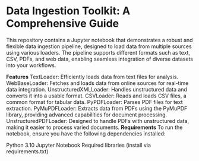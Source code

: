 # Data Ingestion Toolkit: A Comprehensive Guide


This repository contains a Jupyter notebook that demonstrates a robust and flexible data ingestion pipeline, designed to load data from multiple sources using various loaders. The pipeline supports different formats such as text, CSV, PDFs, and web data, enabling seamless integration of diverse datasets into your workflows.



**Features**
TextLoader: Efficiently loads data from text files for analysis.
WebBaseLoader: Fetches and loads data from online sources for real-time data integration.
UnstructuredXMLLoader: Handles unstructured data and converts it into a usable format.
CSVLoader: Reads and loads CSV files, a common format for tabular data.
PyPDFLoader: Parses PDF files for text extraction.
PyMuPDFLoader: Extracts data from PDFs using the PyMuPDF library, providing advanced capabilities for document processing.
UnstructuredPDFLoader: Designed to handle PDFs with unstructured data, making it easier to process varied documents.
**Requirements**
To run the notebook, ensure you have the following dependencies installed:

Python 3.10
Jupyter Notebook
Required libraries (install via requirements.txt)

